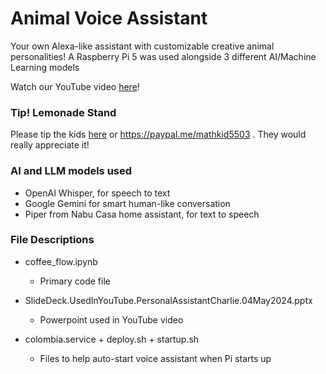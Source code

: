 # Animal Voice Assistant
Your own Alexa-like assistant with customizable creative animal personalities!  A Raspberry Pi 5 was used alongside 3 different AI/Machine Learning models

Watch our YouTube video [here](https://www.youtube.com/watch?v=HHxgvH2-z68)! 

### Tip! Lemonade Stand
Please tip the kids [here](https://paypal.me/mathkid5503) or https://paypal.me/mathkid5503 .  They would really appreciate it!

### AI and LLM models used
- OpenAI Whisper, for speech to text
- Google Gemini for smart human-like conversation
- Piper from Nabu Casa home assistant, for text to speech

### File Descriptions
- coffee_flow.ipynb
  - Primary code file

- SlideDeck.UsedInYouTube.PersonalAssistantCharlie.04May2024.pptx
  - Powerpoint used in YouTube video

- colombia.service + deploy.sh + startup.sh
  - Files to help auto-start voice assistant when Pi starts up
